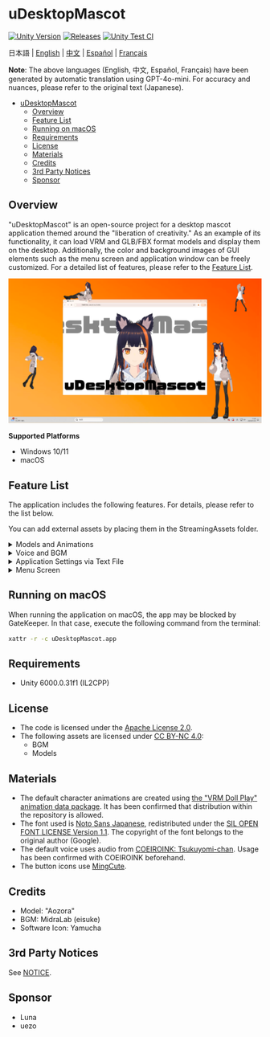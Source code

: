 # uDesktopMascot

[![Unity Version](https://img.shields.io/badge/Unity-6000.0%2B-blueviolet?logo=unity)](https://unity.com/releases/editor/archive)
[![Releases](https://img.shields.io/github/release/MidraLab/uDesktopMascot.svg)](https://github.com/MidraLab/uDesktopMascot/releases)
[![Unity Test CI](https://github.com/MidraLab/uDesktopMascot/actions/workflows/edit-test.yml/badge.svg)](https://github.com/MidraLab/uDesktopMascot/actions/workflows/edit-test.yml)

日本語 | [English](README_EN.md) | [中文](README_CN.md) | [Español](README_ES.md) | [Français](README_FR.md)

**Note**: The above languages (English, 中文, Español, Français) have been generated by automatic translation using GPT-4o-mini. For accuracy and nuances, please refer to the original text (Japanese).

<!-- TOC -->
* [uDesktopMascot](#udesktopmascot)
  * [Overview](#overview)
  * [Feature List](#feature-list)
  * [Running on macOS](#running-on-macos)
  * [Requirements](#requirements)
  * [License](#license)
  * [Materials](#materials)
  * [Credits](#credits)
  * [3rd Party Notices](#3rd-party-notices)
  * [Sponsor](#sponsor)
<!-- TOC -->

## Overview

"uDesktopMascot" is an open-source project for a desktop mascot application themed around the "liberation of creativity."
As an example of its functionality, it can load VRM and GLB/FBX format models and display them on the desktop. Additionally, the color and background images of GUI elements such as the menu screen and application window can be freely customized.
For a detailed list of features, please refer to the [Feature List](#feature-list).

![](Docs/Image/AppImage.png)

**Supported Platforms**
* Windows 10/11
* macOS

## Feature List

The application includes the following features. For details, please refer to the list below.

You can add external assets by placing them in the StreamingAssets folder.

<details>

<summary>Models and Animations</summary>

* Displays any model files placed in the StreamingAssets folder.
  * Supports VRM (1.x, 0.x) format models.
  * Supports GLB/GLTF format models (animations are not supported).
  * Supports FBX format models (however, some models may not have textures load properly, and animations are not supported).
    * Textures can be loaded by placing them in StreamingAssets/textures/.

</details>

<details>

<summary>Voice and BGM</summary>

* Loads and plays audio files placed in the StreamingAssets/Voice/ folder. If there are multiple files, they will be played randomly.
  * The audio that plays upon clicking is loaded from the audio files placed in StreamingAssets/Voice/Click/.
* Loads and plays music files placed in the StreamingAssets/BGM/ folder. If there are multiple files, they will be played randomly.
* Adding default character voice
  * The default voice uses audio from [COEIROINK: Tsukuyomi-chan](https://coeiroink.com/character/audio-character/tsukuyomi-chan).
  * It plays when starting the application, closing the application, and clicking.

</details>

<details>

<summary>Application Settings via Text File</summary>
You can change the application settings via the application_settings.txt file.

The structure of the settings file is as follows:

```txt
[Character]
ModelPath=default.vrm
TexturePaths=test.png
Scale=3
PositionX=0
PositionY=0
PositionZ=0
RotationX=0
RotationY=0
RotationZ=0

[Sound]
VoiceVolume=1
BGMVolume=0.5
SEVolume=1

[Display]
Opacity=1
AlwaysOnTop=True

[Performance]
TargetFrameRate=60
QualityLevel=2

```

</details>

<details>

<summary>Menu Screen</summary>

* You can configure the background image and background color of the menu screen.
  * You can load background images from image files placed in StreamingAssets/Menu/. Supported image formats are:
    * PNG
    * JPG (JPEG)
    * BMP
    * GIF (static images)
    * TGA
    * TIFF
  * You can specify background colors using color codes.

</details>

## Running on macOS

When running the application on macOS, the app may be blocked by GateKeeper.
In that case, execute the following command from the terminal:

```sh
xattr -r -c uDesktopMascot.app
```

## Requirements
* Unity 6000.0.31f1 (IL2CPP)

## License
* The code is licensed under the [Apache License 2.0](LICENSE).
* The following assets are licensed under [CC BY-NC 4.0](https://creativecommons.org/licenses/by-nc/4.0/):
  * BGM
  * Models

## Materials
* The default character animations are created using [the "VRM Doll Play" animation data package](https://fumi2kick.booth.pm/items/1655686). It has been confirmed that distribution within the repository is allowed.
* The font used is [Noto Sans Japanese](https://fonts.google.com/noto/specimen/Noto+Sans+JP?lang=ja_Jpan), redistributed under the [SIL OPEN FONT LICENSE Version 1.1](https://fonts.google.com/noto/specimen/Noto+Sans+JP/license?lang=ja_Jpan). The copyright of the font belongs to the original author (Google).
* The default voice uses audio from [COEIROINK: Tsukuyomi-chan](https://coeiroink.com/character/audio-character/tsukuyomi-chan). Usage has been confirmed with COEIROINK beforehand.
* The button icons use [MingCute](https://github.com/MidraLab/MingCute).

## Credits
* Model: "Aozora"
* BGM: MidraLab (eisuke)
* Software Icon: Yamucha

## 3rd Party Notices

See [NOTICE](./NOTICE.md).

## Sponsor
- Luna
- uezo